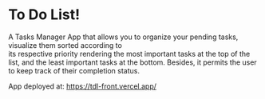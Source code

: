 # To Do List!

A Tasks Manager App that allows you to organize your pending tasks, visualize them sorted according to\
its respective priority rendering the most important tasks at the top of the list, and the least important 
tasks at the bottom. Besides, it permits the user to keep track of their completion status. 

App deployed at: https://tdl-front.vercel.app/
